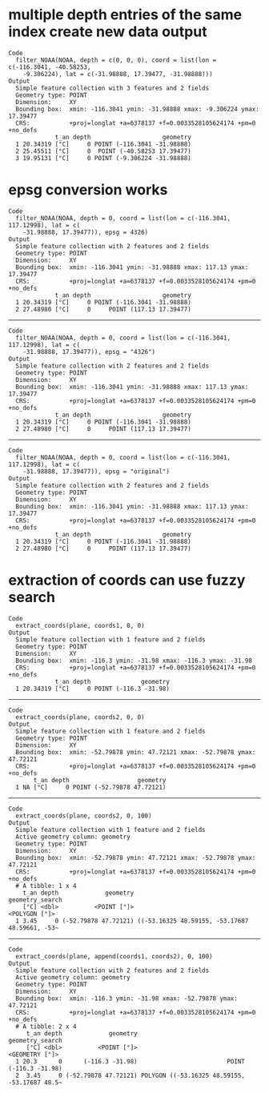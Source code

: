 # multiple depth entries of the same index create new data output

    Code
      filter_NOAA(NOAA, depth = c(0, 0, 0), coord = list(lon = c(-116.3041, -40.58253,
        -9.306224), lat = c(-31.98888, 17.39477, -31.98888)))
    Output
      Simple feature collection with 3 features and 2 fields
      Geometry type: POINT
      Dimension:     XY
      Bounding box:  xmin: -116.3041 ymin: -31.98888 xmax: -9.306224 ymax: 17.39477
      CRS:           +proj=longlat +a=6378137 +f=0.0033528105624174 +pm=0 +no_defs
                 t_an depth                    geometry
      1 20.34319 [°C]     0 POINT (-116.3041 -31.98888)
      2 25.45511 [°C]     0  POINT (-40.58253 17.39477)
      3 19.95131 [°C]     0 POINT (-9.306224 -31.98888)

# epsg conversion works

    Code
      filter_NOAA(NOAA, depth = 0, coord = list(lon = c(-116.3041, 117.12998), lat = c(
        -31.98888, 17.39477)), epsg = 4326)
    Output
      Simple feature collection with 2 features and 2 fields
      Geometry type: POINT
      Dimension:     XY
      Bounding box:  xmin: -116.3041 ymin: -31.98888 xmax: 117.13 ymax: 17.39477
      CRS:           +proj=longlat +a=6378137 +f=0.0033528105624174 +pm=0 +no_defs
                 t_an depth                    geometry
      1 20.34319 [°C]     0 POINT (-116.3041 -31.98888)
      2 27.48980 [°C]     0     POINT (117.13 17.39477)

---

    Code
      filter_NOAA(NOAA, depth = 0, coord = list(lon = c(-116.3041, 117.12998), lat = c(
        -31.98888, 17.39477)), epsg = "4326")
    Output
      Simple feature collection with 2 features and 2 fields
      Geometry type: POINT
      Dimension:     XY
      Bounding box:  xmin: -116.3041 ymin: -31.98888 xmax: 117.13 ymax: 17.39477
      CRS:           +proj=longlat +a=6378137 +f=0.0033528105624174 +pm=0 +no_defs
                 t_an depth                    geometry
      1 20.34319 [°C]     0 POINT (-116.3041 -31.98888)
      2 27.48980 [°C]     0     POINT (117.13 17.39477)

---

    Code
      filter_NOAA(NOAA, depth = 0, coord = list(lon = c(-116.3041, 117.12998), lat = c(
        -31.98888, 17.39477)), epsg = "original")
    Output
      Simple feature collection with 2 features and 2 fields
      Geometry type: POINT
      Dimension:     XY
      Bounding box:  xmin: -116.3041 ymin: -31.98888 xmax: 117.13 ymax: 17.39477
      CRS:           +proj=longlat +a=6378137 +f=0.0033528105624174 +pm=0 +no_defs
                 t_an depth                    geometry
      1 20.34319 [°C]     0 POINT (-116.3041 -31.98888)
      2 27.48980 [°C]     0     POINT (117.13 17.39477)

# extraction of coords can use fuzzy search

    Code
      extract_coords(plane, coords1, 0, 0)
    Output
      Simple feature collection with 1 feature and 2 fields
      Geometry type: POINT
      Dimension:     XY
      Bounding box:  xmin: -116.3 ymin: -31.98 xmax: -116.3 ymax: -31.98
      CRS:           +proj=longlat +a=6378137 +f=0.0033528105624174 +pm=0 +no_defs
                 t_an depth              geometry
      1 20.34319 [°C]     0 POINT (-116.3 -31.98)

---

    Code
      extract_coords(plane, coords2, 0, 0)
    Output
      Simple feature collection with 1 feature and 2 fields
      Geometry type: POINT
      Dimension:     XY
      Bounding box:  xmin: -52.79878 ymin: 47.72121 xmax: -52.79878 ymax: 47.72121
      CRS:           +proj=longlat +a=6378137 +f=0.0033528105624174 +pm=0 +no_defs
           t_an depth                   geometry
      1 NA [°C]     0 POINT (-52.79878 47.72121)

---

    Code
      extract_coords(plane, coords2, 0, 100)
    Output
      Simple feature collection with 1 feature and 2 fields
      Active geometry column: geometry
      Geometry type: POINT
      Dimension:     XY
      Bounding box:  xmin: -52.79878 ymin: 47.72121 xmax: -52.79878 ymax: 47.72121
      CRS:           +proj=longlat +a=6378137 +f=0.0033528105624174 +pm=0 +no_defs
      # A tibble: 1 x 4
        t_an depth             geometry                                geometry_search
        [°C] <dbl>          <POINT [°]>                                  <POLYGON [°]>
      1 3.45     0 (-52.79878 47.72121) ((-53.16325 48.59155, -53.17687 48.59661, -53~

---

    Code
      extract_coords(plane, append(coords1, coords2), 0, 100)
    Output
      Simple feature collection with 2 features and 2 fields
      Active geometry column: geometry
      Geometry type: POINT
      Dimension:     XY
      Bounding box:  xmin: -116.3 ymin: -31.98 xmax: -52.79878 ymax: 47.72121
      CRS:           +proj=longlat +a=6378137 +f=0.0033528105624174 +pm=0 +no_defs
      # A tibble: 2 x 4
         t_an depth             geometry                               geometry_search
         [°C] <dbl>          <POINT [°]>                                <GEOMETRY [°]>
      1 20.3      0      (-116.3 -31.98)                         POINT (-116.3 -31.98)
      2  3.45     0 (-52.79878 47.72121) POLYGON ((-53.16325 48.59155, -53.17687 48.5~

